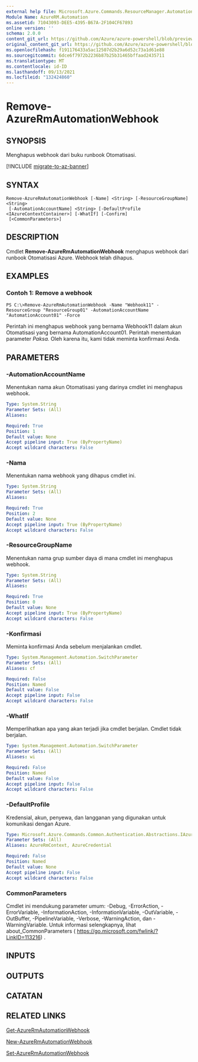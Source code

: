 ```yaml
---
external help file: Microsoft.Azure.Commands.ResourceManager.Automation.dll-Help.xml
Module Name: AzureRM.Automation
ms.assetid: 71043093-DEE5-4395-B67A-2F104CF67893
online version: ''
schema: 2.0.0
content_git_url: https://github.com/Azure/azure-powershell/blob/preview/src/ResourceManager/Automation/Commands.Automation/help/Remove-AzureRMAutomationWebhook.md
original_content_git_url: https://github.com/Azure/azure-powershell/blob/preview/src/ResourceManager/Automation/Commands.Automation/help/Remove-AzureRMAutomationWebhook.md
ms.openlocfilehash: f191176433a5ac12507d2b29a6d52c73a1d61e88
ms.sourcegitcommit: 6dce6f7972b2236b87b25b31465bffaad2435711
ms.translationtype: MT
ms.contentlocale: id-ID
ms.lasthandoff: 09/13/2021
ms.locfileid: "132424860"
---
```

# Remove-AzureRmAutomationWebhook

## SYNOPSIS
Menghapus webhook dari buku runbook Otomatisasi.

[!INCLUDE [migrate-to-az-banner](../../includes/migrate-to-az-banner.md)]

## SYNTAX

```
Remove-AzureRmAutomationWebhook [-Name] <String> [-ResourceGroupName] <String>
 [-AutomationAccountName] <String> [-DefaultProfile <IAzureContextContainer>] [-WhatIf] [-Confirm]
 [<CommonParameters>]
```

## DESCRIPTION
Cmdlet **Remove-AzureRmAutomationWebhook** menghapus webhook dari runbook Otomatisasi Azure.
Webhook telah dihapus.

## EXAMPLES

### Contoh 1: Remove a webhook
```
PS C:\>Remove-AzureRmAutomationWebhook -Name "Webhook11" -ResourceGroup "ResourceGroup01" -AutomationAccountName "AutomationAccount01" -Force
```

Perintah ini menghapus webhook yang bernama Webhook11 dalam akun Otomatisasi yang bernama AutomationAccount01.
Perintah menentukan parameter *Paksa.*
Oleh karena itu, kami tidak meminta konfirmasi Anda.

## PARAMETERS

### -AutomationAccountName
Menentukan nama akun Otomatisasi yang darinya cmdlet ini menghapus webhook.

```yaml
Type: System.String
Parameter Sets: (All)
Aliases: 

Required: True
Position: 1
Default value: None
Accept pipeline input: True (ByPropertyName)
Accept wildcard characters: False
```

### -Nama
Menentukan nama webhook yang dihapus cmdlet ini.

```yaml
Type: System.String
Parameter Sets: (All)
Aliases: 

Required: True
Position: 2
Default value: None
Accept pipeline input: True (ByPropertyName)
Accept wildcard characters: False
```

### -ResourceGroupName
Menentukan nama grup sumber daya di mana cmdlet ini menghapus webhook.

```yaml
Type: System.String
Parameter Sets: (All)
Aliases: 

Required: True
Position: 0
Default value: None
Accept pipeline input: True (ByPropertyName)
Accept wildcard characters: False
```

### -Konfirmasi
Meminta konfirmasi Anda sebelum menjalankan cmdlet.

```yaml
Type: System.Management.Automation.SwitchParameter
Parameter Sets: (All)
Aliases: cf

Required: False
Position: Named
Default value: False
Accept pipeline input: False
Accept wildcard characters: False
```

### -WhatIf
Memperlihatkan apa yang akan terjadi jika cmdlet berjalan.
Cmdlet tidak berjalan.

```yaml
Type: System.Management.Automation.SwitchParameter
Parameter Sets: (All)
Aliases: wi

Required: False
Position: Named
Default value: False
Accept pipeline input: False
Accept wildcard characters: False
```

### -DefaultProfile
Kredensial, akun, penyewa, dan langganan yang digunakan untuk komunikasi dengan Azure.

```yaml
Type: Microsoft.Azure.Commands.Common.Authentication.Abstractions.IAzureContextContainer
Parameter Sets: (All)
Aliases: AzureRmContext, AzureCredential

Required: False
Position: Named
Default value: None
Accept pipeline input: False
Accept wildcard characters: False
```

### CommonParameters
Cmdlet ini mendukung parameter umum: -Debug, -ErrorAction, -ErrorVariable, -InformationAction, -InformationVariable, -OutVariable, -OutBuffer, -PipelineVariable, -Verbose, -WarningAction, dan -WarningVariable. Untuk informasi selengkapnya, lihat about_CommonParameters ( https://go.microsoft.com/fwlink/?LinkID=113216) .

## INPUTS

## OUTPUTS

## CATATAN

## RELATED LINKS

[Get-AzureRmAutomationWebhook](./Get-AzureRMAutomationWebhook.md)

[New-AzureRmAutomationWebhook](./New-AzureRMAutomationWebhook.md)

[Set-AzureRmAutomationWebhook](./Set-AzureRMAutomationWebhook.md)


